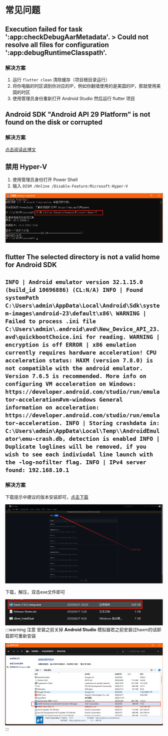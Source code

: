 # 常见问题

## Execution failed for task ':app:checkDebugAarMetadata'. > Could not resolve all files for configuration ':app:debugRuntimeClasspath'.

### 解决方案
1. 运行 `flutter clean` 清除缓存（项目根目录运行）
2. 将你电脑的时区调到你对应的IP，例如你翻墙使用的是美国的IP，那就使用美国的时区
3. 使用管理员身份重新打开 Android Studio 然后运行 flutter 项目

## Android SDK "Android API 29 Platform" is not found on the disk or corrupted

### 解决方案

[点击阅读此博文](https://www.geeksforgeeks.org/fix-sdk-tools-directory-is-missing-error-in-android-studio/)

## 禁用 Hyper-V

1. 使用管理员身份打开 Power Shell
2. 输入 `DISM /Online /Disable-Feature:Microsoft-Hyper-V`

![关闭Hyper-V](./image/10.png)

## flutter The selected directory is not a valid home for Android SDK

## `INFO | Android emulator version 32.1.15.0 (build_id 10696886) (CL:N/A) INFO | Found systemPath C:\Users\admin\AppData\Local\Android\Sdk\system-images\android-23\default\x86\ WARNING | Failed to process .ini file C:\Users\admin\.android\avd\New_Device_API_23.avd\quickbootChoice.ini for reading. WARNING | encryption is off ERROR | x86 emulation currently requires hardware acceleration! CPU acceleration status: HAXM (version 7.8.0) is not compatible with the android emulator. Version 7.6.5 is recommended. More info on configuring VM acceleration on Windows: https://developer.android.com/studio/run/emulator-acceleration#vm-windows General information on acceleration: https://developer.android.com/studio/run/emulator-acceleration. INFO | Storing crashdata in: C:\Users\admin\AppData\Local\Temp\\AndroidEmulator\emu-crash.db, detection is enabled INFO | Duplicate loglines will be removed, if you wish to see each indiviudal line launch with the -log-nofilter flag. INFO | IPv4 server found: 192.168.10.1`

### 解决方案
下载提示中建议的版本安装即可，[点击下载](https://github.com/intel/haxm/releases)

![下载haxm](./image/11.png)

下载，解压，双击exe文件即可

![安装haxm](./image/13.png)
:::warning 注意
安装之前关掉 **Android Studio** 模拟器若之前安装过haxm的话卸载即可重新安装

![卸载haxm](./image/12.png)
:::